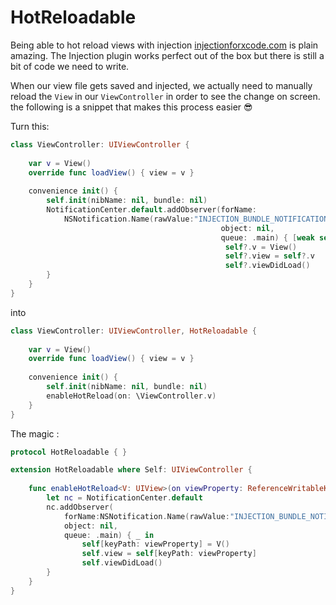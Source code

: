 # HotReloadable
Being able to hot reload views with injection [injectionforxcode.com](injectionforxcode.com) is plain amazing.
The Injection plugin works perfect out of the box but there is still a bit of code we need to write.

When our view file gets saved and injected, we actually need to manually reload the `View` in our `ViewController` in order to see the change on screen. the following is a snippet that makes this process easier 😎


Turn this:

```swift
class ViewController: UIViewController {
    
    var v = View()
    override func loadView() { view = v }
    
    convenience init() {
        self.init(nibName: nil, bundle: nil)
        NotificationCenter.default.addObserver(forName:
            NSNotification.Name(rawValue:"INJECTION_BUNDLE_NOTIFICATION"),
                                               object: nil,
                                               queue: .main) { [weak self] _ in
                                                self?.v = View()
                                                self?.view = self?.v
                                                self?.viewDidLoad()
        }
    }
}
```

into

```swift
class ViewController: UIViewController, HotReloadable {
    
    var v = View()
    override func loadView() { view = v }
    
    convenience init() {
        self.init(nibName: nil, bundle: nil)
        enableHotReload(on: \ViewController.v)
    }
}
```


The magic :

```swift
protocol HotReloadable { }

extension HotReloadable where Self: UIViewController {
    
    func enableHotReload<V: UIView>(on viewProperty: ReferenceWritableKeyPath<Self, V>) {
        let nc = NotificationCenter.default
        nc.addObserver(
            forName:NSNotification.Name(rawValue:"INJECTION_BUNDLE_NOTIFICATION"),
            object: nil,
            queue: .main) { _ in
                self[keyPath: viewProperty] = V()
                self.view = self[keyPath: viewProperty]
                self.viewDidLoad()
        }
    }
}
```
